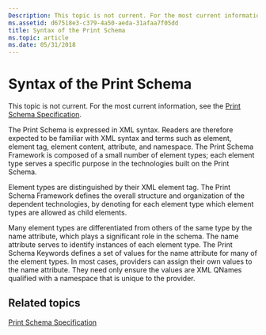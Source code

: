 ```yaml
---
Description: This topic is not current. For the most current information, see the Print Schema Specification.
ms.assetid: d67518e3-c379-4a50-aeda-31afaa7f05dd
title: Syntax of the Print Schema
ms.topic: article
ms.date: 05/31/2018
---
```


# Syntax of the Print Schema

This topic is not current. For the most current information, see the [Print Schema Specification](https://www.microsoft.com/whdc/xps/printschema.mspx).

The Print Schema is expressed in XML syntax. Readers are therefore expected to be familiar with XML syntax and terms such as element, element tag, element content, attribute, and namespace. The Print Schema Framework is composed of a small number of element types; each element type serves a specific purpose in the technologies built on the Print Schema.

Element types are distinguished by their XML element tag. The Print Schema Framework defines the overall structure and organization of the dependent technologies, by denoting for each element type which element types are allowed as child elements.

Many element types are differentiated from others of the same type by the name attribute, which plays a significant role in the schema. The name attribute serves to identify instances of each element type. The Print Schema Keywords defines a set of values for the name attribute for many of the element types. In most cases, providers can assign their own values to the name attribute. They need only ensure the values are XML QNames qualified with a namespace that is unique to the provider.

## Related topics

<dl> <dt>

[Print Schema Specification](https://www.microsoft.com/whdc/xps/printschema.mspx)
</dt> </dl>

 

 




